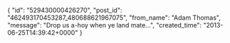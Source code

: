  {
   "id": "529430000426270",
   "post_id": "462493170453287_480688621967075",
   "from_name": "Adam Thomas",
   "message": "Drop us a-hoy when ye land mate...",
   "created_time": "2013-06-25T14:39:42+0000"
 }
